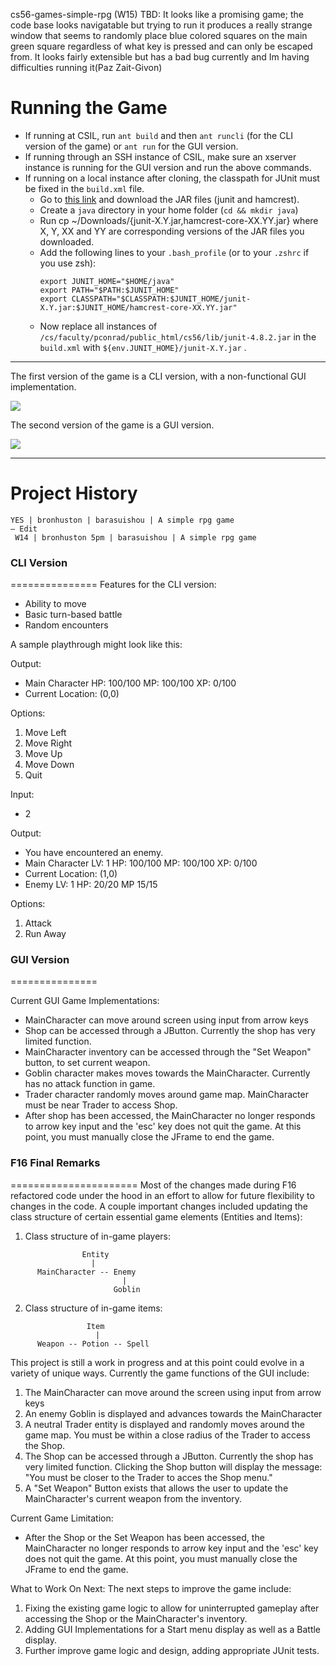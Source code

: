 cs56-games-simple-rpg
(W15) TBD: It looks like a promising game; the code base looks navigatable but trying to run it produces a really strange window that seems to randomly place blue colored squares on the main green square regardless of what key is pressed and can only be escaped from. It looks fairly extensible but has a bad bug currently and Im having difficulties running it(Paz Zait-Givon)

Running the Game
=====================
* If running at CSIL, run `ant build` and then `ant runcli` (for the CLI version of the game) or `ant run` for the GUI version.
* If running through an SSH instance of CSIL, make sure an xserver instance is running for the GUI version and run the above commands.
* If running on a local instance after cloning, the classpath for JUnit must be fixed in the `build.xml` file.
  + Go to [this link]( https://github.com/junit-team/junit/wiki/Download-and-Install) and download the JAR files (junit and hamcrest).
  + Create a `java` directory in your home folder (`cd && mkdir java`)
  + Run cp ~/Downloads/{junit-X.Y.jar,hamcrest-core-XX.YY.jar} where X, Y, XX and YY are corresponding versions of the JAR files you downloaded.
  + Add the following lines to your `.bash_profile` (or to your `.zshrc` if you use zsh):
    ```
    export JUNIT_HOME="$HOME/java"
    export PATH="$PATH:$JUNIT_HOME"
    export CLASSPATH="$CLASSPATH:$JUNIT_HOME/junit-X.Y.jar:$JUNIT_HOME/hamcrest-core-XX.YY.jar"
    ```
  + Now replace all instances of `/cs/faculty/pconrad/public_html/cs56/lib/junit-4.8.2.jar` in the `build.xml` with `${env.JUNIT_HOME}/junit-X.Y.jar` .

---------------------------------------------------

The first version of the game is a CLI version, with a non-functional GUI implementation.

![](http://i.imgur.com/rll8hnf.png)

The second version of the game is a GUI version.

![](http://i.imgur.com/yZgilOm.gif)

---------------------------------------------------

Project History
===============
```
YES | bronhuston | barasuishou | A simple rpg game
— Edit
 W14 | bronhuston 5pm | barasuishou | A simple rpg game
```

### CLI Version
===============
Features for the CLI version:

- Ability to move
- Basic turn-based battle
- Random encounters

A sample playthrough might look like this:

Output:

- Main Character HP: 100/100 MP: 100/100 XP: 0/100
- Current Location: (0,0)

Options:

1. Move Left
2. Move Right
3. Move Up
4. Move Down
5. Quit

Input:

- 2

Output:

- You have encountered an enemy.
- Main Character LV: 1 HP: 100/100 MP: 100/100 XP: 0/100
- Current Location: (1,0)
- Enemy LV: 1 HP: 20/20 MP 15/15

Options:

1. Attack
2. Run Away

### GUI Version
===============

Current GUI Game Implementations:

- MainCharacter can move around screen using input from arrow keys
- Shop can be accessed through a JButton. Currently the shop has very limited function.
- MainCharacter inventory can be accessed through the "Set Weapon" button, to set current weapon.
- Goblin character makes moves towards the MainCharacter. Currently has no attack function in game.
- Trader character randomly moves around game map. MainCharacter must be near Trader to access Shop.
- After shop has been accessed, the MainCharacter no longer responds to arrow key input and the 'esc' key does not quit the game. At this point, you must manually close the JFrame to end the game.


### F16 Final Remarks
======================
Most of the changes made during F16 refactored code under the hood in an effort to allow for future flexibility to changes in the code. A couple important changes included updating the class structure of certain essential game elements (Entities and Items):

1. Class structure of in-game players:
```
                Entity
                  |
      MainCharacter -- Enemy
                         |
                       Goblin
```                     

2. Class structure of in-game items:
```                
                 Item
                   |
      Weapon -- Potion -- Spell
```      
   
This project is still a work in progress and at this point could evolve in a variety of unique ways. Currently the game functions of the GUI include:

1. The MainCharacter can move around the screen using input from arrow keys
2. An enemy Goblin is displayed and advances towards the MainCharacter
3. A neutral Trader entity is displayed and randomly moves around the game map. You must be within a close radius of the Trader to access the Shop.
4. The Shop can be accessed through a JButton. Currently the shop has very limited function. Clicking the Shop button will display the message: "You must be closer to the Trader to acces the Shop menu."
5. A "Set Weapon" Button exists that allows the user to update the MainCharacter's current weapon from the inventory.

Current Game Limitation:  

- After the Shop or the Set Weapon has been accessed, the MainCharacter no longer responds to arrow key input and the 'esc' key does not quit the game. At this point, you must manually close the JFrame to end the game.

What to Work On Next: The next steps to improve the game include:

1. Fixing the existing game logic to allow for uninterrupted gameplay after accessing the Shop or the MainCharacter's inventory.
2. Adding GUI Implementations for a Start menu display as well as a Battle display.
3. Further improve game logic and design, adding appropriate JUnit tests.

